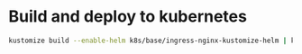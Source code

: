 # Build and deploy to kubernetes

```bash
kustomize build --enable-helm k8s/base/ingress-nginx-kustomize-helm | kubectl apply --server-side --force-conflicts -f-
```
